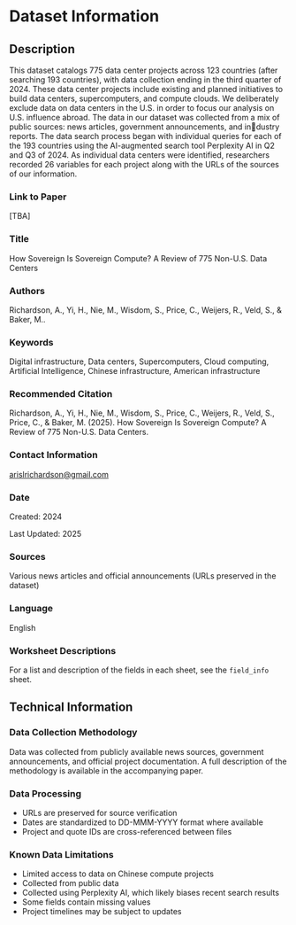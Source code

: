 # Dataset Information

## Description

This dataset catalogs 775 data center projects across 123 countries (after searching 193 countries), with data collection ending in the third quarter of 2024. These data center projects include existing and planned initiatives to build data centers, supercomputers, and compute clouds. We deliberately exclude data on data centers in the U.S. in order to focus our analysis on U.S. influence abroad.
The data in our dataset was collected from a mix of public sources: news articles, government announcements, and industry reports. The data search process began with individual queries for each of the 193 countries using the AI-augmented search tool Perplexity AI in Q2 and Q3 of 2024. As individual data centers were identified, researchers recorded 26 variables for each project along with the URLs of the sources of our information.

### Link to Paper
[TBA]

### Title
How Sovereign Is Sovereign Compute? A Review of 775 Non-U.S. Data Centers

### Authors
Richardson, A., Yi, H., Nie, M.,  Wisdom, S., Price, C., Weijers, R., Veld, S.,  & Baker, M..

### Keywords

Digital infrastructure, Data centers, Supercomputers, Cloud computing, Artificial Intelligence, Chinese infrastructure, American infrastructure

### Recommended Citation
Richardson, A., Yi, H., Nie, M., Wisdom, S., Price, C., Weijers, R., Veld, S., Price, C., & Baker, M. (2025). How Sovereign Is Sovereign Compute? A Review of 775 Non-U.S. Data Centers.

### Contact Information
arislrichardson@gmail.com

### Date
Created: 2024

Last Updated: 2025

### Sources
Various news articles and official announcements (URLs preserved in the dataset)

### Language
English

### Worksheet Descriptions

For a list and description of the fields in each sheet, see the `field_info` sheet.

## Technical Information

### Data Collection Methodology

Data was collected from publicly available news sources, government announcements, and official project documentation. A full description of the methodology is available in the accompanying paper. 

### Data Processing
- URLs are preserved for source verification
- Dates are standardized to DD-MMM-YYYY format where available
- Project and quote IDs are cross-referenced between files

### Known Data Limitations
- Limited access to data on Chinese compute projects
- Collected from public data
- Collected using Perplexity AI, which likely biases recent search results
- Some fields contain missing values
- Project timelines may be subject to updates
  
